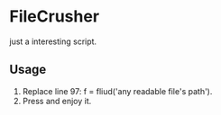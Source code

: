 # FileCrusher
just a interesting script.
## Usage
1. Replace line 97: f = fliud('any readable file's path').
2. Press <Enter> and enjoy it.
